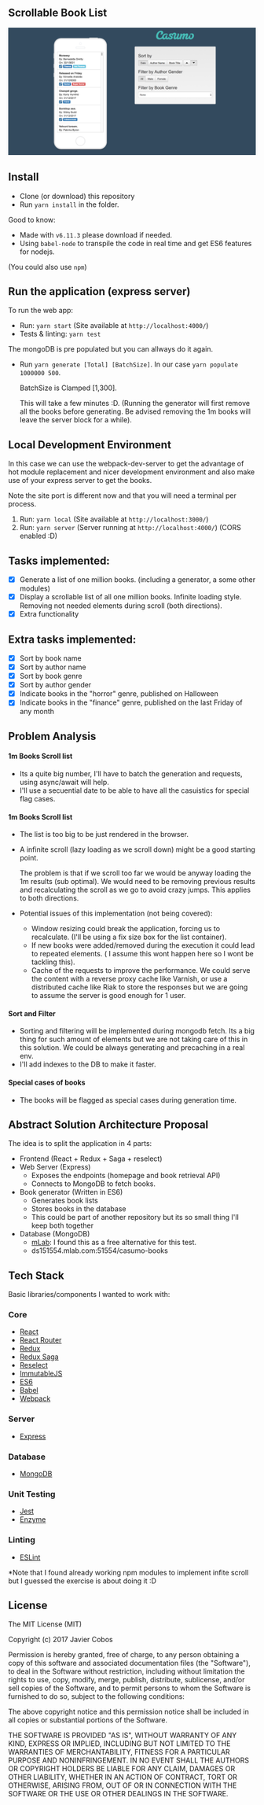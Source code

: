 ## Scrollable Book List ##

![Interface](screenshots/interface.png "Interface")

## Install

- Clone (or download) this repository
- Run `yarn install` in the folder.

Good to know:

- Made with `v6.11.3` please download if needed.
- Using `babel-node` to transpile the code in real time and get ES6 features for nodejs.

(You could also use `npm`)


## Run the application (express server)

To run the web app:

- Run: `yarn start` (Site available at `http://localhost:4000/`)
- Tests & linting: `yarn test`

The mongoDB is pre populated but you can allways do it again.

- Run `yarn generate [Total] [BatchSize]`. In our case `yarn populate 1000000 500`. 

  BatchSize is Clamped [1,300].
  
  This will take a few minutes :D. (Running the generator will first remove all the books before generating. Be advised removing the 1m books will leave the server block for a while).
  

## Local Development Environment

In this case we can use the webpack-dev-server to get the advantage of hot module replacement and nicer
development environment and also make use of your express server to get the books.

Note the site port is different now and that you will need a terminal per process.

1. Run: `yarn local` (Site available at `http://localhost:3000/`)
2. Run: `yarn server` (Server running at `http://localhost:4000/`) (CORS enabled :D)

## Tasks implemented:

* [x] Generate a list of one million books. (including a generator, a some other modules)
* [x] Display a scrollable list of all one million books. Infinite loading style. Removing not needed elements during scroll (both directions).
* [x] Extra functionality

## Extra tasks implemented:

* [x] Sort by book name
* [x] Sort by author name
* [x] Sort by book genre
* [x] Sort by author gender
* [x] Indicate books in the "horror" genre, published on Halloween
* [x] Indicate books in the "finance" genre, published on the last Friday of any month

## Problem Analysis

#### 1m Books Scroll list
* Its a quite big number, I'll have to batch the generation and requests, using async/await will help.
* I'll use a secuential date to be able to have all the casuistics for special flag cases.

#### 1m Books Scroll list

* The list is too big to be just rendered in the browser.

* A infinite scroll (lazy loading as we scroll down) might be a good starting point. 

    The problem is that if we scroll too far we would be anyway loading the 1m results (sub optimal). 
    We would need to be removing previous results and recalculating the scroll as we go to avoid crazy jumps. This applies to both directions.

* Potential issues of this implementation (not being covered):
    * Window resizing could break the application, forcing us to recalculate. (I'll be using a fix size box for the list container).
    * If new books were added/removed during the execution it could lead to repeated elements. ( I assume this wont happen here so I wont be tackling this).
    * Cache of the requests to improve the performance. We could serve the content with a reverse proxy cache like Varnish, or use a distributed cache like Riak to store the responses but we are going to assume the server is good enough for 1 user. 

#### Sort and Filter

* Sorting and filtering will be implemented during mongodb fetch. Its a big thing for such amount of elements but we are not taking care of this in this solution. We could be always generating and precaching in a real env.
* I'll add indexes to the DB to make it faster.

#### Special cases of books

* The books will be flagged as special cases during generation time.
    

## Abstract Solution Architecture Proposal

The idea is to split the application in 4 parts:

- Frontend (React + Redux + Saga + reselect)
- Web Server (Express)
    - Exposes the endpoints (homepage and book retrieval API)
    - Connects to MongoDB to fetch books.
- Book generator (Written in ES6)
    - Generates book lists
    - Stores books in the database
    - This could be part of another repository but its so small thing I'll keep both together
- Database (MongoDB)
    - [mLab](https://mlab.com): I found this as a free alternative for this test.
    - ds151554.mlab.com:51554/casumo-books

## Tech Stack

Basic libraries/components I wanted to work with:

### Core

* [React](https://facebook.github.io/react/)
* [React Router](https://github.com/ReactTraining/react-router)
* [Redux](http://redux.js.org/)
* [Redux Saga](https://redux-saga.github.io/redux-saga/)
* [Reselect](https://github.com/reactjs/reselect)
* [ImmutableJS](https://facebook.github.io/immutable-js/)
* [ES6](https://www.ecma-international.org/ecma-262/6.0/)
* [Babel](https://babeljs.io/)
* [Webpack](https://webpack.js.org/)


### Server

* [Express](https://expressjs.com/)

### Database

* [MongoDB](https://www.mongodb.com/)

### Unit Testing

* [Jest](http://facebook.github.io/jest/)
* [Enzyme](http://airbnb.io/enzyme/)

### Linting

* [ESLint](http://eslint.org/)


*Note that I found already working npm modules to implement infite scroll but I guessed the exercise is about doing it :D


## License

The MIT License (MIT)

Copyright (c) 2017 Javier Cobos

Permission is hereby granted, free of charge, to any person obtaining a copy of this software and associated documentation files (the "Software"), to deal in the Software without restriction, including without limitation the rights to use, copy, modify, merge, publish, distribute, sublicense, and/or sell copies of the Software, and to permit persons to whom the Software is furnished to do so, subject to the following conditions:

The above copyright notice and this permission notice shall be included in all copies or substantial portions of the Software.

THE SOFTWARE IS PROVIDED "AS IS", WITHOUT WARRANTY OF ANY KIND, EXPRESS OR IMPLIED, INCLUDING BUT NOT LIMITED TO THE WARRANTIES OF MERCHANTABILITY, FITNESS FOR A PARTICULAR PURPOSE AND NONINFRINGEMENT. IN NO EVENT SHALL THE AUTHORS OR COPYRIGHT HOLDERS BE LIABLE FOR ANY CLAIM, DAMAGES OR OTHER LIABILITY, WHETHER IN AN ACTION OF CONTRACT, TORT OR OTHERWISE, ARISING FROM, OUT OF OR IN CONNECTION WITH THE SOFTWARE OR THE USE OR OTHER DEALINGS IN THE SOFTWARE.
